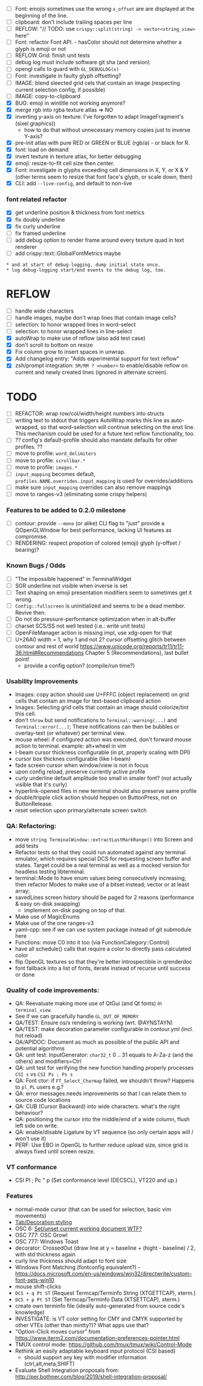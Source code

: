 - [ ] Font: emojis sometimes use the wrong `x_offset` are are displayed at the beginning of the line.
- [ ] clipboard: don't include trailing spaces per line
- [ ] REFLOW: "// TODO: use `crispy::split(string) -> vector<string_view>` here"
- [ ] Font: refactor Font API. - hasColor should not determine whether a glyph is emoji or not
- [ ] REFLOW Grid: finish unit tests
- [ ] debug log must include software git sha (and version)
- [ ] opengl calls to guard with `GL_DEBUGLOG(x)`
- [ ] Font: investigate in faulty glyph offsetting?
- [ ] IMAGE: blend sleected grid cels that contain an image (respecting current selection config, if possible)
- [ ] IMAGE: copy-to-clipboard
- [x] BUG: emoji in wintitle not working anymore?
- [x] merge rgb into rgba texture atlas => NO
- [x] inverting y-axis on texture: I've forgotten to adapt ImageFragment's (sixel graphics))
    - how to do that without unnecessary memory copies just to inverse Y-axis?
- [x] pre-init atlas with pure RED or GREEN or BLUE (rgb/a) - or black for R.
- [x] font: load on demand
- [x] invert texture in texture atlas, for better debugging
- [x] emoji: resize-to-fit cell size then center.
- [x] Font: investigate in glyphs exceeding cell dimensions in X, Y, or X & Y (other terms seem to resize that font face's glyph, or scale down, then)
- [x] CLI: add `--live-config`, and default to non-live

### font related refactor
- [x] get underline position & thickness from font metrics
- [x] fix doubly underline
- [x] fix curly underline
- [ ] fix framed underline
- [ ] add debug option to render frame around every texture quad in text renderer
- [ ] add crispy::text::GlobalFontMetrics maybe

```
* and at start of debug-logging, dump initial state once.
* log debug-logging start/end events to the debug log, too.
```

# REFLOW
- [ ] handle wide characters
- [ ] handle images, maybe don't wrap lines that contain image cells?
- [ ] selection: to honor wrapped lines in word-select
- [ ] selection: to honor wrapped lines in line-select
- [x] autoWrap to make use of reflow (also add test case)
- [x] don't scroll to bottom on resize
- [x] Fix column grow to insert spaces in unwrap.
- [x] Add changelog entry: "Adds experimental support for text reflow"
- [x] zsh/prompt integration: `SM/RM ? <number>` to enable/disable reflow on current and newly created lines (ignored in alternate screen).

# TODO

- [ ] REFACTOR: wrap row/col/width/height numbers into structs
- [ ] writing text to stdout that triggers AutoWrap marks this line as auto-wrapped, so that
  word-selection will continue selecting on the enxt line.
  This mechanism could be used for a future text reflow functionality, too.
- [ ] ?? config's default-profile should also mandate defaults for other profiles. ??
- [ ] move to profile: `word_delimiters`
- [ ] move to profile: `scrollbar.*`
- [ ] move to profile: `images.*`
- [ ] `input_mapping` becomes default, `profiles.NAME.overrides.input_mapping` is used for overrides/additions
- [ ] make sure `input_mapping` overrides can also remove mappings
- [ ] move to ranges-v3 (eliminating some crispy helpers)

### Features to be added to 0.2.0 milestone

- [ ] contour: provide `--mono` (or alike) CLI flag to "just" provide a QOpenGLWindow for best performance,
      lacking UI features as compromise.
- [ ] RENDERING: respect propotion of colored (emoji) glyph (y-offset / bearing)?

### Known Bugs / Odds

- [ ] "The impossible happened" in TerminalWidget
- [ ] SGR underline not visible when inverse is set
- [ ] Text shaping on emoji presentation modifiers seem to sometimes get it wrong.
- [ ] `Config::fullscreen` is uninitialized and seems to be a dead member. Revive then.
- [ ] Do not do pressure-performance optimization when in alt-buffer
- [ ] charset SCS/SS not well tested (i.e.: write unit tests)
- [ ] OpenFileManager action is missing impl, use xdg-open for that
- [ ] U+26A0 width = 1, why 1 and not 2? cursor offsetting glitch between contour and rest of world
	https://www.unicode.org/reports/tr11/tr11-36.html#Recommendations
	Chapter 5 (Recommendations), last bullet point!
	- provide a config option? (compile/run time?)

### Usability Improvements

- Images: copy action should uxe U+FFFC (object replacement) on grid cells that contain an image for text-based clipboard action
- Images: Selecting grid cells that contain an image should colorize/tint this cell.
- don't `throw` but send notifications to `Terminal::warning(...)` and `Terminal::error(...)`;
  These notifications can then be bubbles or overlay-text (or whatever) per terminal view.
- mouse wheel: if configured action was executed, don't forward mouse action to terminal. example: alt+wheel in vim
- I-beam cursor thickness configurable (in pt, properly scaling with DPI)
- cursor box thicknes configurable (like I-beam)
- fade screen cursor when window/view is not in focus
- upon config reload, preserve currently active profile
- curly underline default amplitude too small in smaler font? (not actually visible that it's curly)
- hyperlink-opened files in new terminal should also preserve same profile
- double/tripple click action should heppen on ButtonPress, not on ButtonRelease.
- reset selection upon primary/alternate screen switch

### QA: Refactoring:

- move `string TerminalWindow::extractLastMarkRange()` into Screen and add tests
- Refactor tests so that they could run automated against any terminal emulator,
  which requires special DCS for requesting screen buffer and states.
  Target could be a real terminal as well as a mocked version for headless testing libterminal.
- terminal::Mode to have enum values being consecutively increasing;
  then refactor Modes to make use of a bitset instead; vector<bool> or at least array<Mode>;
- savedLines screen history should be paged for 2 reasons (performance & easy on-disk swapping)
    - implement on-disk paging on top of that.
- Make use of MagicEnums
- Make use of the one ranges-v3
- yaml-cpp: see if we can use system package instead of git submodule here
- Functions: move C0 into it too (via FunctionCategory::Control)
- have all schedule() calls that require a color to directly pass calculated color
- flip OpenGL textures so that they're better introspectible in qrenderdoc
- font fallback into a list of fonts, iterate instead of recurse until success or done

### Quality of code improvements:

- QA: Reevaluate making more use of QtGui (and Qt fonts) in `terminal_view`.
- See if we can gracefully handle `GL_OUT_OF_MEMORY`
- QA/TEST: Ensure os/x rendering is working (wrt. @AYNSTAYN)
- QA/TEST: make decoration parameter configurable in contour.yml (incl. hot reload)
- QA/APIDOC: Document as much as possible of the public API and potential algorithms
- QA: unit test: InputGenerator: `char32_t` 0 .. 31 equals to A-Za-z (and the others) and modifiers=Ctrl
- QA: unit test for verifying the new function handling properly processes `CSI s` vs `CSI Ps ; Ps s`
- QA: Font ctor: if `FT_Select_Charmap` failed, we shouldn't throw? Happens to `pl_PL` users e.g.?
- QA: error messages needs improvements so that I can relate them to source code locations
- QA: CUB (Cursor Backward) into wide characters. what's the right behaviour?
- QA: positioning the cursor into the middle/end of a wide column, flush left side on write.
- QA: enable/disable Ligature by VT sequence (so only certain apps will / won't use it)
- PERF: Use EBO in OpenGL to further reduce upload size, since grid is always fixed until screen resize.

### VT conformance

- CSI Pl ; Pc " p (Set conformance level (DECSCL), VT220 and up.)

### Features

- normal-mode cursor (that can be used for selection, basic vim movements)
- [Tab/Decoration styling](https://gitlab.gnome.org/GNOME/gnome-terminal/-/issues/142)
- OSC 6: [Set/unset current working document WTF?](https://gitlab.freedesktop.org/terminal-wg/specifications/-/merge_requests/7)
- OSC 777: OSC Growl
- OSC 777: Windows Toast
- decorator: CrossedOut (draw line at y = baseline + (hight - baseline) / 2, with std thickness again
- curly line thickness should adapt to font size
- Windows Font Matching (fontconfig equivalent?) - https://docs.microsoft.com/en-us/windows/win32/directwrite/custom-font-sets-win10
- mouse shift-clicks
- `DCS + q Pt ST` (Request Termcap/Terminfo String (XTGETTCAP), xterm.)
- `DCS + p Pt ST` (Set Termcap/Terminfo Data (XTSETTCAP), xterm.)
- create own terminfo file (ideally auto-generated from source code's knowledge)
- INVESTIGATE: is VT color setting for CMY and CMYK supported by other VTEs (other than mintty?)? What apps use that?
- "Option-Click moves cursor" from https://www.iterm2.com/documentation-preferences-pointer.html
- TMUX control mode: https://github.com/tmux/tmux/wiki/Control-Mode
- Rethink an easily adaptable keyboard input protocol (CSI based)
  - should support any key with modifier information (ctrl,alt,meta,SHIFT)
- Evaluate Shell Integration proposals from: http://per.bothner.com/blog/2019/shell-integration-proposal/
